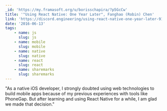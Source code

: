 ```yaml
---
_id: 'https://my.framasoft.org/u/borisschapira/?p5GcCw'
title: '"Using React Native: One Year Later", Fanghao (Robin) Chen'
link: 'https://discord.engineering/using-react-native-one-year-later-91fd5e949933'
date: '2016-06-13'
tags:
    - name: js
      slug: js
    - name: mobile
      slug: mobile
    - name: native
      slug: native
    - name: react
      slug: react
    - name: sharemarks
      slug: sharemarks
---
```


<div class="markdown"><p>&quot;As a native iOS developer, I strongly doubted using web technologies to build mobile apps because of my previous experiences with tools like PhoneGap. But after learning and using React Native for a while, I am glad we made that decision.&quot;
</p></div>
